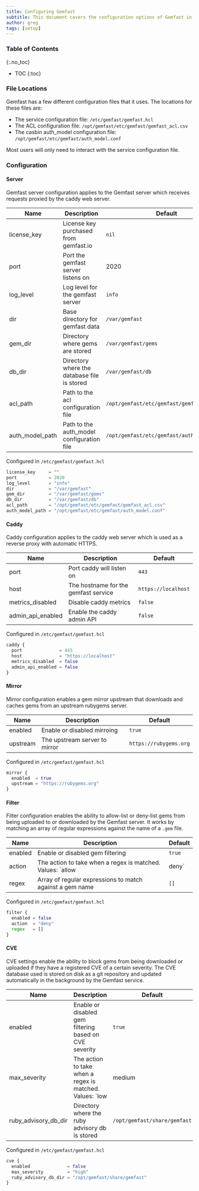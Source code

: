 ```yaml
---
title: Configuring Gemfast
subtitle: This document covers the configuration options of Gemfast in depth.
author: greg
tags: [setup]
---
```


### Table of Contents
{:.no_toc}
* TOC
{:toc}


### File Locations

Gemfast has a few different configuration files that it uses. The locations for these files are:

* The service configuration file: `/etc/gemfast/gemfast.hcl`
* The ACL configuration file: `/opt/gemfast/etc/gemfast/gemfast_acl.csv`
* The casbin auth_model configuration file: `/opt/gemfast/etc/gemfast/auth_model.conf`

Most users will only need to interact with the service configuration file.

### Configuration

#### Server

Gemfast server configuration applies to the Gemfast server which receives requests proxied by the caddy web server.

| Name | Description | Default |
| ---  | ----------- | ------- |
| license_key | License key purchased from gemfast.io | `nil` |
| port | Port the gemfast server listens on | 2020 |
| log_level | Log level for the gemfast server | `info` |
| dir | Base directory for gemfast data | `/var/gemfast` |
| gem_dir | Directory where gems are stored | `/var/gemfast/gems` |
| db_dir | Directory where the database file is stored | `/var/gemfast/db` |
| acl_path | Path to the acl configuration file | `/opt/gemfast/etc/gemfast/gemfast_acl.csv` |
| auth_model_path | Path to the auth_model configuration file | `/opt/gemfast/etc/gemfast/auth_model.conf` |

Configured in `/etc/gemfast/gemfast.hcl`

```terraform
license_key     = ""
port            = 2020
log_level       = "info"
dir             = "/var/gemfast"
gem_dir         = "/var/gemfast/gems"
db_dir          = "/var/gemfast/db"
acl_path        = "/opt/gemfast/etc/gemfast/gemfast_acl.csv"
auth_model_path = "/opt/gemfast/etc/gemfast/auth_model.conf"
```

#### Caddy

Caddy configuration applies to the caddy web server which is used as a reverse proxy with automatic HTTPS.

| Name | Description | Default |
| ---  | ----------- | ------- |
| port | Port caddy will listen on | `443` |
| host | The hostname for the gemfast service | `https://localhost` |
| metrics_disabled | Disable caddy metrics | `false` |
| admin_api_enabled | Enable the caddy admin API | `false` |

Configured in `/etc/gemfast/gemfast.hcl`

```terraform
caddy {
  port              = 443
  host              = "https://localhost"
  metrics_disabled  = false
  admin_api_enabled = false
}
```

#### Mirror

Mirror configuration enables a gem mirror upstream that downloads and caches gems from an upstream rubygems server.

| Name | Description | Default |
| ---  | ----------- | ------- |
| enabled | Enable or disabled mirroing | `true` |
| upstream | The upstream server to mirror | `https://rubygems.org` |

Configured in `/etc/gemfast/gemfast.hcl`

```terraform
mirror {
  enabled  = true
  upstream = "https://rubygems.org"
}
```

#### Filter

Filter configuration enables the ability to allow-list or deny-list gems from being uploaded to or downloaded by the Gemfast server. It works by matching an array of regular expressions against the name of a `.gem` file.

| Name | Description | Default |
| ---  | ----------- | ------- |
| enabled | Enable or disabled gem filtering | `true` |
| action | The action to take when a regex is matched. Values: `allow | deny` | `deny` |
| regex | Array of regular expressions to match against a gem name | `[]` |

Configured in `/etc/gemfast/gemfast.hcl`

```terraform
filter {
  enabled = false
  action  = "deny"
  regex   = []
}
```

#### CVE

CVE settings enable the ability to block gems from being downloaded or uploaded if they have a registered CVE of a certain severity. The CVE database used is stored on disk as a git repository and updated automatically in the background by the Gemfast service.

| Name | Description | Default |
| ---  | ----------- | ------- |
| enabled | Enable or disabled gem filtering based on CVE severity | `true` |
| max_severity | The action to take when a regex is matched. Values: `low | medium | high ` | `high` |
| ruby_advisory_db_dir | Directory where the ruby advisory db is stored | `/opt/gemfast/share/gemfast` |

Configured in `/etc/gemfast/gemfast.hcl`

```terraform
cve {
  enabled              = false
  max_severity         = "high"
  ruby_advisory_db_dir = "/opt/gemfast/share/gemfast"
}
```